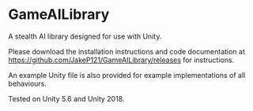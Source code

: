 # GameAILibrary
A stealth AI library designed for use with Unity.

Please download the installation instructions and code documentation at https://github.com/JakeP121/GameAILibrary/releases for instructions.

An example Unity file is also provided for example implementations of all behaviours.

Tested on Unity 5.6 and Unity 2018.
